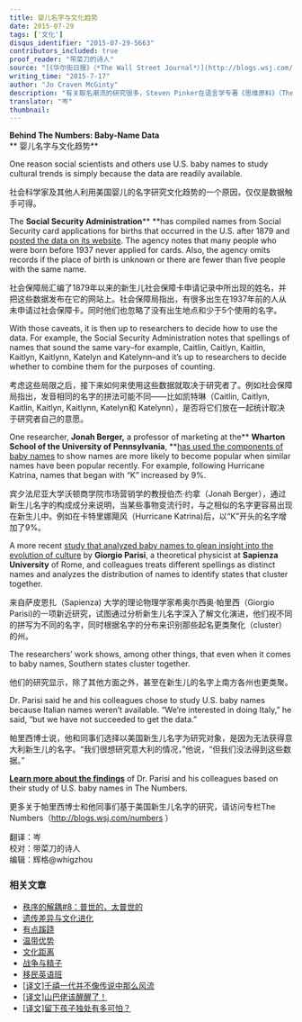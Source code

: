 ```yaml
---
title: 婴儿名字与文化趋势
date: 2015-07-29
tags: ['文化']
disqus_identifier: "2015-07-29-5663"
contributors_included: true
proof_reader: "带菜刀的诗人"
source: "[《华尔街日报》（*The Wall Street Journal*）](http://blogs.wsj.com/numbers/behind-the-numbers-baby-name-data-2106/)"
writing_time: "2015-7-17"
author: "Jo Craven McGinty"
description: "有关取名潮流的研究很多，Steven Pinker在语言学专著《思维原料》（The Stuff Of Thought）里也花了很多篇幅讨论这个话题，取名偏好明显表现出一种风水轮流转的周期循环特征，比如50年代美国诞生了大批Steve，现在有学者貌似又发现了另一种扎堆方式……"
translator: "岑"
thumbnail:
---
```


**Behind The Numbers: Baby-Name Data**  
** 婴儿名字与文化趋势**

One reason social scientists and others use U.S. baby names to study cultural trends is simply because the data are readily available.

社会科学家及其他人利用美国婴儿的名字研究文化趋势的一个原因，仅仅是数据触手可得。

The **Social Security Administration**** **has compiled names from Social Security card applications for births that occurred in the U.S. after 1879 and [posted the data on its website](http://www.ssa.gov/oact/babynames/limits.html). The agency notes that many people who were born before 1937 never applied for cards. Also, the agency omits records if the place of birth is unknown or there are fewer than five people with the same name.

社会保障局汇编了1879年以来的新生儿社会保障卡申请记录中所出现的姓名，并把这些数据发布在它的网站上。社会保障局指出，有很多出生在1937年前的人从未申请过社会保障卡。同时他们也忽略了没有出生地点和少于5个使用的名字。

With those caveats, it is then up to researchers to decide how to use the data. For example, the Social Security Administration notes that spellings of names that sound the same vary–for example, Caitlin, Caitlyn, Kaitlin, Kaitlyn, Kaitlynn, Katelyn and Katelynn–and it’s up to researchers to decide whether to combine them for the purposes of counting.

考虑这些局限之后，接下来如何来使用这些数据就取决于研究者了。例如社会保障局指出，发音相同的名字的拼法可能不同——比如凯特琳（Caitlin, Caitlyn, Kaitlin, Kaitlyn, Kaitlynn, Katelyn和 Katelynn），是否将它们放在一起统计取决于研究者自己的意愿。

One researcher, **Jonah Berger,** a professor of marketing at the** ****Wharton School of the University of Pennsylvania****, **[has used the components of baby names](http://jonahberger.com/wp-content/uploads/2013/02/Cultural-Evolution_1.pdf) to show names are more likely to become popular when similar names have been popular recently. For example, following Hurricane Katrina, names that began with “K” increased by 9%.

宾夕法尼亚大学沃顿商学院市场营销学的教授伯杰·约拿（Jonah Berger），通过新生儿名字的构成成分来说明，当某些事物变流行时，与之相似的名字更容易出现在新生儿中。例如在卡特里娜飓风（Hurricane Katrina)后，以“K”开头的名字增加了9%。

A more recent [study that analyzed baby names to glean insight into the evolution of culture](http://www.pnas.org/content/112/26/7943.abstract) by **Giorgio Parisi**, a theoretical physicist at **Sapienza University** of Rome, and colleagues treats different spellings as distinct names and analyzes the distribution of names to identify states that cluster together.

来自萨皮恩扎（Sapienza) 大学的理论物理学家希奥尔西奥·帕里西（Giorgio Parisi)的一项新近研究，试图通过分析新生儿名字深入了解文化演进，他们视不同的拼写为不同的名字，同时根据名字的分布来识别那些起名更类聚化（cluster）的州。

The researchers’ work shows, among other things, that even when it comes to baby names, Southern states cluster together.

他们的研究显示，除了其他方面之外，甚至在新生儿的名字上南方各州也更类聚。

Dr. Parisi said he and his colleagues chose to study U.S. baby names because Italian names weren’t available. “We’re interested in doing Italy,” he said, “but we have not succeeded to get the data.”

帕里西博士说，他和同事们选择以美国新生儿名字为研究对象，是因为无法获得意大利新生儿的名字。“我们很想研究意大利的情况，”他说，“但我们没法得到这些数据。”

**[Learn more about the findings](http://www.wsj.com/articles/jennifers-weve-got-your-number-1437142113)** of Dr. Parisi and his colleagues based on their study of U.S. baby names in The Numbers.

更多关于帕里西博士和他同事们基于美国新生儿名字的研究，请访问专栏The Numbers（<http://blogs.wsj.com/numbers> ）


翻译：岑  
校对：带菜刀的诗人  
编辑：辉格@whigzhou


### 相关文章

* [秩序的解耦#8：普世的，太普世的](https://headsalon.org/archives/7846.html "秩序的解耦#8：普世的，太普世的")
* [遗传差异与文化进化](https://headsalon.org/archives/7827.html "遗传差异与文化进化")
* [有点蹊跷](https://headsalon.org/archives/7817.html "有点蹊跷")
* [温带优势](https://headsalon.org/archives/7785.html "温带优势")
* [文化距离](https://headsalon.org/archives/7635.html "文化距离")
* [战争与精子](https://headsalon.org/archives/7645.html "战争与精子")
* [移民英语班](https://headsalon.org/archives/7650.html "移民英语班")
* [[译文]千禧一代并不像传说中那么风流](https://headsalon.org/archives/7570.html "[译文]千禧一代并不像传说中那么风流")
* [[译文]山巴佬该醒醒了！](https://headsalon.org/archives/7515.html "[译文]山巴佬该醒醒了！")
* [[译文]留下孩子独处有多可怕？](https://headsalon.org/archives/7513.html "[译文]留下孩子独处有多可怕？")
